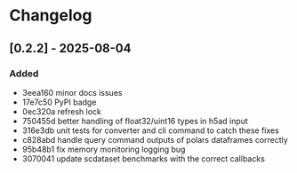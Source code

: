 # Changelog

## [0.2.2] - 2025-08-04

### Added
- 3eea160 minor docs issues
- 17e7c50 PyPI badge
- 0ec320a refresh lock
- 750455d better handling of float32/uint16 types in h5ad input
- 316e3db unit tests for converter and cli command to catch these fixes
- c828abd handle query command outputs of polars dataframes correctly
- 95b48b1 fix memory monitoring logging bug
- 3070041 update scdataset benchmarks with the correct callbacks
